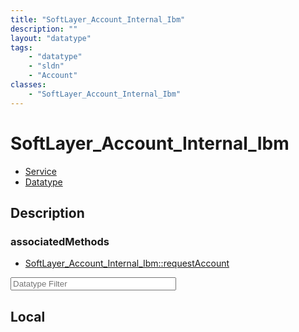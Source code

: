 ```yaml
---
title: "SoftLayer_Account_Internal_Ibm"
description: ""
layout: "datatype"
tags:
    - "datatype"
    - "sldn"
    - "Account"
classes:
    - "SoftLayer_Account_Internal_Ibm"
---
```


# SoftLayer_Account_Internal_Ibm
<div id='service-datatype'>
    <ul id='sldn-reference-tabs'>
    <li id='service'> <a href='/reference/services/SoftLayer_Account_Internal_Ibm' >Service</a></li>    <li id='datatype'> <a href='/reference/datatypes/SoftLayer_Account_Internal_Ibm' >Datatype</a></li>
    </ul>
</div>

## Description 



### associatedMethods

*  [SoftLayer_Account_Internal_Ibm::requestAccount](/reference/services/SoftLayer_Account_Internal_Ibm/requestAccount )





<!-- Filer BEGIN -->
<div class="view-filters">
        <div class="clearfix">
            <div class="search-input-box">
                <input placeholder="Datatype Filter" onkeyup="titleSearch(inputId='prop-input', divId='properties', elementClass='prop-row')" 
                    type="text" id="prop-input" value="" size="30" maxlength="128" class="form-text">
            </div>
        </div>
</div>
<!-- Filer END -->

<div id="properties" class="content">
<div id="localProperties" class="prop-content" >

## Local
</div>
<!-- LOCAL PROPERTY END -->

</div>


